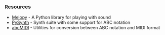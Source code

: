 ### Resources

* [Melopy](http://jdan.github.io/Melopy/) - A Python library for playing with sound
* [PySynth](http://mdoege.github.io/PySynth/) - Synth suite with some support for ABC notation
* [abcMIDI](https://github.com/leesavide/abcmidi) - Utilities for conversion between ABC notation and MIDI format

